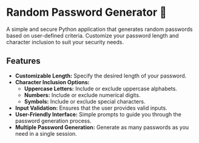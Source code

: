 # Random Password Generator 🔐

A simple and secure Python application that generates random passwords based on user-defined criteria. Customize your password length and character inclusion to suit your security needs.

## Features

- **Customizable Length:** Specify the desired length of your password.
- **Character Inclusion Options:**
  - **Uppercase Letters:** Include or exclude uppercase alphabets.
  - **Numbers:** Include or exclude numerical digits.
  - **Symbols:** Include or exclude special characters.
- **Input Validation:** Ensures that the user provides valid inputs.
- **User-Friendly Interface:** Simple prompts to guide you through the password generation process.
- **Multiple Password Generation:** Generate as many passwords as you need in a single session.
